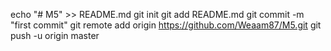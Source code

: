 echo "# M5" >> README.md
git init
git add README.md
git commit -m "first commit"
git remote add origin https://github.com/Weaam87/M5.git
git push -u origin master
